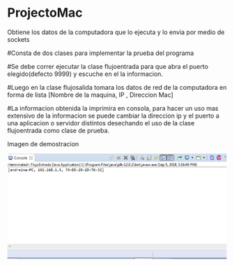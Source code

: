 # ProjectoMac
Obtiene los datos de la computadora que lo ejecuta y lo envia por medio de sockets 

#Consta de dos clases para implementar la prueba del programa

#Se debe correr ejecutar la clase flujoentrada para que abra el puerto elegido(defecto 9999) y
escuche en el la informacion.

#Luego en la clase flujosalida tomara los datos de red de la computadora en forma de lista [Nombre de la maquina, IP , Direccion Mac]

#La informacion obtenida la imprimira en consola, para hacer un uso mas extensivo de la informacion se puede cambiar la direccion ip 
y el puerto a una aplicacion o servidor distintos desechando el uso de la clase flujoentrada como clase de prueba.

Imagen de demostracion 

![Screenshot](screenshot.png)
